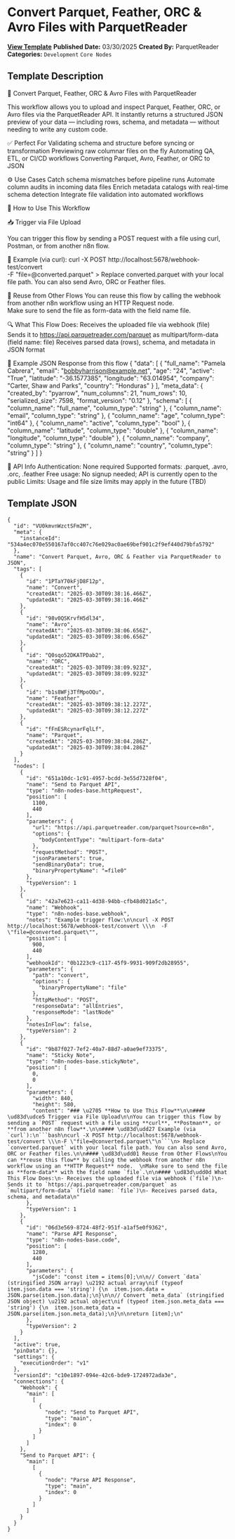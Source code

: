 # Convert Parquet, Feather, ORC & Avro Files with ParquetReader

**[View Template](https://n8n.io/workflows/3365-/)**  **Published Date:** 03/30/2025  **Created By:** ParquetReader  **Categories:** `Development` `Core Nodes`  

## Template Description

📄 Convert Parquet, Feather, ORC & Avro Files with ParquetReader

This workflow allows you to upload and inspect Parquet, Feather, ORC, or Avro files via the ParquetReader API. It instantly returns a structured JSON preview of your data — including rows, schema, and metadata — without needing to write any custom code.

✅ Perfect For
Validating schema and structure before syncing or transformation
Previewing raw columnar files on the fly
Automating QA, ETL, or CI/CD workflows
Converting Parquet, Avro, Feather, or ORC to JSON

⚙️ Use Cases
Catch schema mismatches before pipeline runs
Automate column audits in incoming data files
Enrich metadata catalogs with real-time schema detection
Integrate file validation into automated workflows

🚀 How to Use This Workflow

📥 Trigger via File Upload

You can trigger this flow by sending a POST request with a file using curl, Postman, or from another n8n flow.

🔧 Example (via curl):
curl -X POST http://localhost:5678/webhook-test/convert \
-F "file=@converted.parquet"
&gt; Replace converted.parquet with your local file path. You can also send Avro, ORC or Feather files.

🔁 Reuse from Other Flows
You can reuse this flow by calling the webhook from another n8n workflow using an HTTP Request node.  
Make sure to send the file as form-data with the field name file.

🔍 What This Flow Does:
Receives the uploaded file via webhook (file)
Sends it to https://api.parquetreader.com/parquet as multipart/form-data (field name: file)
Receives parsed data (rows), schema, and metadata in JSON format

🧪 Example JSON Response from this flow
{
  "data": [
    {
      "full_name": "Pamela Cabrera",
      "email": "bobbyharrison@example.net",
      "age": "24",
      "active": "True",
      "latitude": "-36.1577385",
      "longitude": "63.014954",
      "company": "Carter, Shaw and Parks",
      "country": "Honduras"
    }
  ],
  "meta_data": {
    "created_by": "pyarrow",
    "num_columns": 21,
    "num_rows": 10,
    "serialized_size": 7598,
    "format_version": "0.12"
  },
  "schema": [
    { "column_name": "full_name", "column_type": "string" },
    { "column_name": "email", "column_type": "string" },
    { "column_name": "age", "column_type": "int64" },
    { "column_name": "active", "column_type": "bool" },
    { "column_name": "latitude", "column_type": "double" },
    { "column_name": "longitude", "column_type": "double" },
    { "column_name": "company", "column_type": "string" },
    { "column_name": "country", "column_type": "string" }
  ]
}

🔐 API Info
Authentication: None required
Supported formats: .parquet, .avro, .orc, .feather
Free usage: No signup needed; API is currently open to the public
Limits: Usage and file size limits may apply in the future (TBD)

## Template JSON

```
{
  "id": "VU0kmvnWzctSFm2M",
  "meta": {
    "instanceId": "534a4ec070e550167af0cc407c76e029ac0ae69bef901c2f9ef440d79bfa5792"
  },
  "name": "Convert Parquet, Avro, ORC & Feather via ParquetReader to JSON",
  "tags": [
    {
      "id": "1PTaY70kFjD8F12p",
      "name": "Convert",
      "createdAt": "2025-03-30T09:38:16.466Z",
      "updatedAt": "2025-03-30T09:38:16.466Z"
    },
    {
      "id": "98v0QSKrvfH5dl34",
      "name": "Avro",
      "createdAt": "2025-03-30T09:38:06.656Z",
      "updatedAt": "2025-03-30T09:38:06.656Z"
    },
    {
      "id": "Q0sqo52DKATPDab2",
      "name": "ORC",
      "createdAt": "2025-03-30T09:38:09.923Z",
      "updatedAt": "2025-03-30T09:38:09.923Z"
    },
    {
      "id": "b1s8WFj3TfMpoOQu",
      "name": "Feather",
      "createdAt": "2025-03-30T09:38:12.227Z",
      "updatedAt": "2025-03-30T09:38:12.227Z"
    },
    {
      "id": "fFnESRcynarFqlLf",
      "name": "Parquet",
      "createdAt": "2025-03-30T09:38:04.286Z",
      "updatedAt": "2025-03-30T09:38:04.286Z"
    }
  ],
  "nodes": [
    {
      "id": "651a10dc-1c91-4957-bcdd-3e55d7328f04",
      "name": "Send to Parquet API",
      "type": "n8n-nodes-base.httpRequest",
      "position": [
        1100,
        440
      ],
      "parameters": {
        "url": "https://api.parquetreader.com/parquet?source=n8n",
        "options": {
          "bodyContentType": "multipart-form-data"
        },
        "requestMethod": "POST",
        "jsonParameters": true,
        "sendBinaryData": true,
        "binaryPropertyName": "=file0"
      },
      "typeVersion": 1
    },
    {
      "id": "42a7e623-ca11-4d38-94bb-cfb48d021a5c",
      "name": "Webhook",
      "type": "n8n-nodes-base.webhook",
      "notes": "Example trigger flow:\n\ncurl -X POST http://localhost:5678/webhook-test/convert \\\n  -F \"file=@converted.parquet\"",
      "position": [
        900,
        440
      ],
      "webhookId": "0b1223c9-c117-45f9-9931-909f2db28955",
      "parameters": {
        "path": "convert",
        "options": {
          "binaryPropertyName": "file"
        },
        "httpMethod": "POST",
        "responseData": "allEntries",
        "responseMode": "lastNode"
      },
      "notesInFlow": false,
      "typeVersion": 2
    },
    {
      "id": "9b87f027-7ef2-40a7-88d7-a0ae9ef73375",
      "name": "Sticky Note",
      "type": "n8n-nodes-base.stickyNote",
      "position": [
        0,
        0
      ],
      "parameters": {
        "width": 840,
        "height": 580,
        "content": "### \u2705 **How to Use This Flow**\n\n#### \ud83d\udce5 Trigger via File Upload\n\nYou can trigger this flow by sending a `POST` request with a file using **curl**, **Postman**, or **from another n8n flow**.\n\n#### \ud83d\udd27 Example (via `curl`):\n```bash\ncurl -X POST http://localhost:5678/webhook-test/convert \\\n-F \"file=@converted.parquet\"\n```\n> Replace `converted.parquet` with your local file path. You can also send Avro, ORC or Feather files.\n\n#### \ud83d\udd01 Reuse from Other Flows\nYou can **reuse this flow** by calling the webhook from another n8n workflow using an **HTTP Request** node.  \nMake sure to send the file as **form-data** with the field name `file`.\n\n#### \ud83d\udd0d What This Flow Does:\n- Receives the uploaded file via webhook (`file`)\n- Sends it to `https://api.parquetreader.com/parquet` as `multipart/form-data` (field name: `file`)\n- Receives parsed data, schema, and metadata\n"
      },
      "typeVersion": 1
    },
    {
      "id": "06d3e569-8724-48f2-951f-a1af5e0f9362",
      "name": "Parse API Response",
      "type": "n8n-nodes-base.code",
      "position": [
        1280,
        440
      ],
      "parameters": {
        "jsCode": "const item = items[0];\n\n// Convert `data` (stringified JSON array) \u2192 actual array\nif (typeof item.json.data === 'string') {\n  item.json.data = JSON.parse(item.json.data);\n}\n\n// Convert `meta_data` (stringified JSON object) \u2192 actual object\nif (typeof item.json.meta_data === 'string') {\n  item.json.meta_data = JSON.parse(item.json.meta_data);\n}\n\nreturn [item];\n"
      },
      "typeVersion": 2
    }
  ],
  "active": true,
  "pinData": {},
  "settings": {
    "executionOrder": "v1"
  },
  "versionId": "c10e1897-094e-42c6-bde9-1724972ada3e",
  "connections": {
    "Webhook": {
      "main": [
        [
          {
            "node": "Send to Parquet API",
            "type": "main",
            "index": 0
          }
        ]
      ]
    },
    "Send to Parquet API": {
      "main": [
        [
          {
            "node": "Parse API Response",
            "type": "main",
            "index": 0
          }
        ]
      ]
    }
  }
}
```
